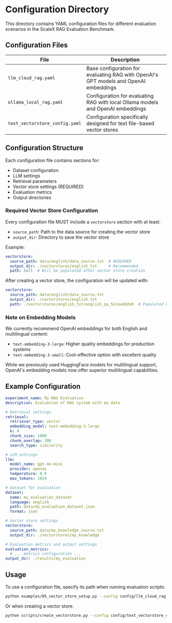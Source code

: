 # Configuration Directory

This directory contains YAML configuration files for different evaluation scenarios in the ScaleX RAG Evaluation Benchmark.

## Configuration Files

| File | Description |
|------|-------------|
| `llm_cloud_rag.yaml` | Base configuration for evaluating RAG with OpenAI's GPT models and OpenAI embeddings |
| `ollama_local_rag.yaml` | Configuration for evaluating RAG with local Ollama models and OpenAI embeddings |
| `text_vectorstore_config.yaml` | Configuration specifically designed for text file-based vector stores |

## Configuration Structure

Each configuration file contains sections for:
- Dataset configuration
- LLM settings
- Retrieval parameters
- Vector store settings (REQUIRED)
- Evaluation metrics
- Output directories

### Required Vector Store Configuration

Every configuration file MUST include a `vectorstore` section with at least:
- `source_path`: Path to the data source for creating the vector store
- `output_dir`: Directory to save the vector store

Example:
```yaml
vectorstore:
  source_path: data/english/data_source.txt  # REQUIRED
  output_dir: ./vectorstores/english_txt     # Recommended
  path: null  # Will be populated after vector store creation
```

After creating a vector store, the configuration will be updated with:
```yaml
vectorstore:
  source_path: data/english/data_source.txt
  output_dir: ./vectorstores/english_txt
  path: ./vectorstores/english_txt/english_qa_52ceadd2e9  # Populated by the system
```

### Note on Embedding Models

We currently recommend OpenAI embeddings for both English and multilingual content:

- `text-embedding-3-large`: Higher quality embeddings for production systems
- `text-embedding-3-small`: Cost-effective option with excellent quality

While we previously used HuggingFace models for multilingual support, OpenAI's embedding models now offer superior multilingual capabilities.

## Example Configuration

```yaml
experiment_name: My RAG Evaluation
description: Evaluation of RAG system with my data

# Retrieval settings
retrieval:
  retriever_type: vector
  embedding_model: text-embedding-3-large
  k: 4
  chunk_size: 1000
  chunk_overlap: 200
  search_type: similarity

# LLM settings
llm:
  model_name: gpt-4o-mini
  provider: openai
  temperature: 0.0
  max_tokens: 1024

# Dataset for evaluation
dataset:
  name: my_evaluation_dataset
  language: english
  path: data/my_evaluation_dataset.json
  format: json

# Vector store settings
vectorstore:
  source_path: data/my_knowledge_source.txt
  output_dir: ./vectorstores/my_knowledge

# Evaluation metrics and output settings
evaluation_metrics:
  # ... metrics configuration ...
output_dir: ./results/my_evaluation
```

## Usage

To use a configuration file, specify its path when running evaluation scripts:

```bash
python examples/05_vector_store_setup.py --config config/llm_cloud_rag.yaml
```

Or when creating a vector store:

```bash
python scripts/create_vectorstore.py --config config/text_vectorstore_config.yaml
``` 